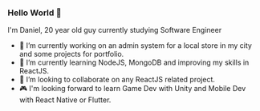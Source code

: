 ### Hello World 👋

I'm Daniel, 20 year old guy currently studying Software Engineer
- 🔭 I’m currently working on an admin system for a local store in my city and some projects for portfolio.
- 🌱 I’m currently learning NodeJS, MongoDB and improving my skills in ReactJS.
- 👯 I’m looking to collaborate on any ReactJS related project.
- 🎮 I'm looking forward to learn Game Dev with Unity and Mobile Dev with React Native or Flutter.

